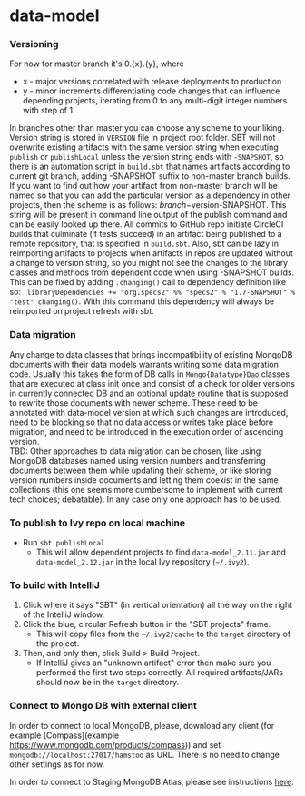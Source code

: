# data-model
### Versioning
For now for master branch it's 0.{x}.{y}, where
* x - major versions correlated with release deployments to production
* y - minor increments differentiating code changes that can influence depending projects, iterating from 0 to any 
multi-digit integer numbers with step of 1.

In branches other than master you can choose any scheme to your liking. Version string is stored in `VERSION` file in
 project root folder. 
SBT will not overwrite existing artifacts with the same version string when executing `publish` or `publishLocal` unless
 the version string ends with `-SNAPSHOT`, so there is an automation script in `build.sbt` that names artifacts 
 according to current git branch, adding -SNAPSHOT suffix to non-master branch builds. If you want to find out how your 
 artifact from non-master branch will be named so that you can add the particular version as a dependency in other 
 projects, then the scheme is as follows: $branch-$version-SNAPSHOT. This string will be present in command line output 
 of the publish command and can be easily looked up there.
All commits to GitHub repo initiate CircleCI builds that culminate (if tests succeed) in an artifact being published to 
a remote repository, that is specified in `build.sbt`.
Also, sbt can be lazy in reimporting artifacts to projects when artifacts in repos are updated without a change to 
version string, so you might not see the changes to the library classes and methods from dependent code when using 
-SNAPSHOT builds. This can be fixed by adding `.changing()` call to dependency definition like so: ```
libraryDependencies += "org.specs2" %% "specs2" % "1.7-SNAPSHOT" % "test" changing()```. With this command this 
dependency will always be reimported on project refresh with sbt.
 
### Data migration
Any change to data classes that brings incompatibility of existing MongoDB documents with their data models warrants 
writing some data migration code. Usually this takes the form of DB calls in `Mongo{Datatype}Dao` classes that are 
executed at class init once and consist of a check for older versions in currently connected DB and an optional update 
routine that is supposed to rewrite those documents with newer scheme. These need to be annotated with data-model 
version at which such changes are introduced, need to be blocking so that no data access or writes take place before 
migration, and need to be introduced in the execution order of ascending version.  
TBD: Other approaches to data migration can be chosen, like using MongoDB databases named using version numbers and 
transferring documents between them while updating their scheme, or like storing version numbers inside documents and
letting them coexist in the same collections (this one seems more cumbersome to implement with current tech choices;
debatable). In any case only one approach has to be used.

### To publish to Ivy repo on local machine
* Run `sbt publishLocal`
  * This will allow dependent projects to find `data-model_2.11.jar` and `data-model_2.12.jar` in the local Ivy 
  repository (`~/.ivy2`).

### To build with IntelliJ
1. Click where it says "SBT" (in vertical orientation) all the way on the right of the IntelliJ window.
2. Click the blue, circular Refresh button in the "SBT projects" frame.
    * This will copy files from the `~/.ivy2/cache` to the `target` directory of the project. 
3. Then, and only then, click Build > Build Project.
    * If IntelliJ gives an "unknown artifact" error then make sure you performed the first two steps correctly. All 
    required artifacts/JARs should now be in the `target` directory.

### Connect to Mongo DB with external client
In order to connect to local MongoDB, please, download any client (for example 
[Compass](example https://www.mongodb.com/products/compass)) and set `mongodb://localhost:27017/hamstoo` as URL. There 
is no need to change other settings as for now.

In order to connect to Staging MongoDB Atlas, please see instructions 
[here](https://cloud.mongodb.com/v2/59a86128d383ad301cf45981#clusters/connect?clusterId=mongo-cluster-useast1).
